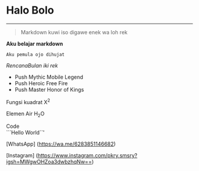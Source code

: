 # Halo Bolo

---

> Markdown kuwi iso digawe enek wa loh rek

**Aku belajar markdown**

`Aku pemula ojo dihujat`

*RencanaBulan iki rek*
* Push Mythic Mobile Legend
* Push Heroic Free Fire
* Push Master Honor of Kings

Fungsi kuadrat
X<sup>2</sup>

Elemen Air
H<sub>2</sub>O

Code    
```Hello World``'

[WhatsApp] (https://wa.me/6283851146682)

[Instagram] (https://www.instagram.com/pkry.smsry?igsh=MWgwOHZoa3dwbzhqNw==)